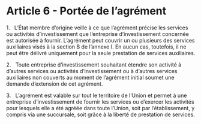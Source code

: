 # Article 6 - Portée de l’agrément


1.   L’État membre d’origine veille à ce que l’agrément précise les services ou activités d’investissement que l’entreprise d’investissement concernée est autorisée à fournir. L’agrément peut couvrir un ou plusieurs des services auxiliaires visés à la section B de l’annexe I. En aucun cas, toutefois, il ne peut être délivré uniquement pour la seule prestation de services auxiliaires.

2.   Toute entreprise d’investissement souhaitant étendre son activité à d’autres services ou activités d’investissement ou à d’autres services auxiliaires non couverts au moment de l’agrément initial soumet une demande d’extension de cet agrément.

3.   L’agrément est valable sur tout le territoire de l’Union et permet à une entreprise d’investissement de fournir les services ou d’exercer les activités pour lesquels elle a été agréée dans toute l’Union, soit par l’établissement, y compris via une succursale, soit grâce à la liberté de prestation de services.
